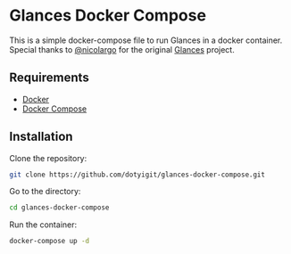 # Glances Docker Compose

This is a simple docker-compose file to run Glances in a docker container. Special thanks to [@nicolargo](https://github.com/nicolargo) for the original [Glances](https://github.com/nicolargo/glances) project.

## Requirements

- [Docker](https://docs.docker.com/get-docker/)
- [Docker Compose](https://docs.docker.com/compose/install/)

## Installation

Clone the repository:

```bash
git clone https://github.com/dotyigit/glances-docker-compose.git
```

Go to the directory:

```bash
cd glances-docker-compose
```

Run the container:

```bash
docker-compose up -d
```
